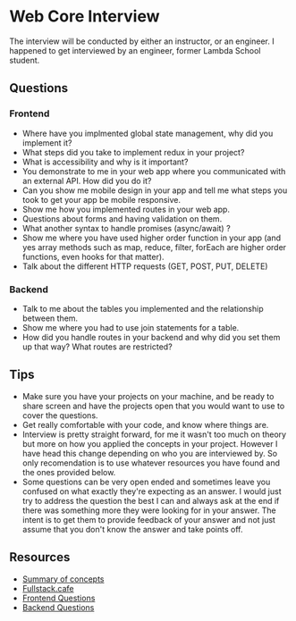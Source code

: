 # Web Core Interview

The interview will be conducted by either an instructor, or an engineer. I happened to get interviewed by an engineer, former Lambda School student.

## Questions

### Frontend

- Where have you implmented global state management, why did you implement it?
- What steps did you take to implement redux in your project?
- What is accessibility and why is it important?
- You demonstrate to me in your web app where you communicated with an external API. How did you do it?
- Can you show me mobile design in your app and tell me what steps you took to get your app be mobile responsive.
- Show me how you implemented routes in your web app.
- Questions about forms and having validation on them.
- What another syntax to handle promises (async/await) ?
- Show me where you have used higher order function in your app (and yes array methods such as map, reduce, filter, forEach are higher order functions, even hooks for that matter).
- Talk about the different HTTP requests (GET, POST, PUT, DELETE)

### Backend

- Talk to me about the tables you implemented and the relationship between them.
- Show me where you had to use join statements for a table.
- How did you handle routes in your backend and why did you set them up that way? What routes are restricted?

## Tips

- Make sure you have your projects on your machine, and be ready to share screen and have the projects open that you would want to use to cover the questions.
- Get really comfortable with your code, and know where things are.
- Interview is pretty straight forward, for me it wasn't too much on theory but more on how you applied the concepts in your project. However I have head this change depending on who you are interviewed by. So only recomendation is to use whatever resources you have found and the ones provided below.
- Some questions can be very open ended and sometimes leave you confused on what exactly they're expecting as an answer. I would just try to address the question the best I can and always ask at the end if there was something more they were looking for in your answer. The intent is to get them to provide feedback of your answer and not just assume that you don't know the answer and take points off.

## Resources

- [Summary of concepts](https://docs.google.com/document/d/1P8fZjeaQ326PIrOkKy_Jg8s8NDxL503xmzQlqGH7zhs/edit)
- [Fullstack.cafe](https://www.fullstack.cafe/)
- [Frontend Questions](https://www.notion.so/Frontend-Questions-b3557f4adbef42a0a7c637143b1857a9)
- [Backend Questions](https://www.notion.so/Backend-Questions-6cec841f644149269460f0a214611cda)

